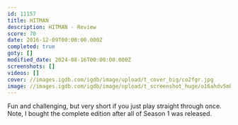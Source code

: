 ```yaml
---
id: 11157
title: HITMAN
description: HITMAN - Review
score: 70
date: 2016-12-09T00:00:00.000Z
completed: true
goty: []
modified_date: 2024-08-16T00:00:00.000Z
screenshots: []
videos: []
cover: //images.igdb.com/igdb/image/upload/t_cover_big/co2fgr.jpg
image: //images.igdb.com/igdb/image/upload/t_screenshot_huge/o16ahdv5mh6m7pj2kb58.jpg
---
```

Fun and challenging, but very short if you just play straight through once. Note, I bought the complete edition after all of Season 1 was released.
